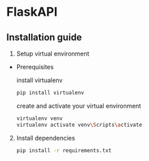 # FlaskAPI

## Installation guide

1. Setup virtual environment
 - Prerequisites

    install virtualenv

    ```bash
    pip install virtualenv
    ```

    create and activate your virtual environment
    ```bash
    virtualenv venv
    virtualenv activate venv\Scripts\activate
    ```

2. Install dependencies
    ```bash
    pip install -r requirements.txt
    ```